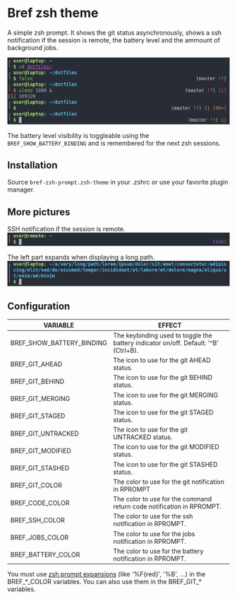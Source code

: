 # Bref zsh theme

A simple zsh prompt. It shows the git status asynchronously, shows a ssh notification if the session is remote, the battery level and the ammount of background jobs.

![bref prompt](images/bref_prompt.png)

The battery level visibility is toggleable using the `BREF_SHOW_BATTERY_BINDING` and is remembered for the next zsh sessions.

## Installation

Source `bref-zsh-prompt.zsh-theme` in your .zshrc or use your favorite plugin manager.

## More pictures

SSH notification if the session is remote.
![bref prompt ssh](images/bref_prompt_ssh.png)

The left part expands when displaying a long path.
![bref prompt long path](images/bref_prompt_long_path.png)

## Configuration

|VARIABLE|EFFECT|
|-|-|
|BREF_SHOW_BATTERY_BINDING|The keybinding used to toggle the battery indicator on/off. Default: '^B' (Ctrl+B).|
|BREF_GIT_AHEAD|The icon to use for the git AHEAD status.|
|BREF_GIT_BEHIND|The icon to use for the git BEHIND status.|
|BREF_GIT_MERGING|The icon to use for the git MERGING status.|
|BREF_GIT_STAGED|The icon to use for the git STAGED status.|
|BREF_GIT_UNTRACKED|The icon to use for the git UNTRACKED status.|
|BREF_GIT_MODIFIED|The icon to use for the git MODIFIED status.|
|BREF_GIT_STASHED|The icon to use for the git STASHED status.|
|BREF_GIT_COLOR|The color to use for the git notification in RPROMPT |
|BREF_CODE_COLOR|The color to use for the command return code notification in RPROMPT.|
|BREF_SSH_COLOR|The color to use for the ssh notification in RPROMPT.|
|BREF_JOBS_COLOR|The color to use for the jobs notification in RPROMPT.|
|BREF_BATTERY_COLOR|The color to use for the battery notification in RPROMPT.|

You must use [zsh prompt expansions](https://zsh.sourceforge.io/Doc/Release/Prompt-Expansion.html#Visual-effects) (like '%F{red}', '%B', ...) in the BREF\_\*\_COLOR variables. You can also use them in the BREF\_GIT\_\* variables.
